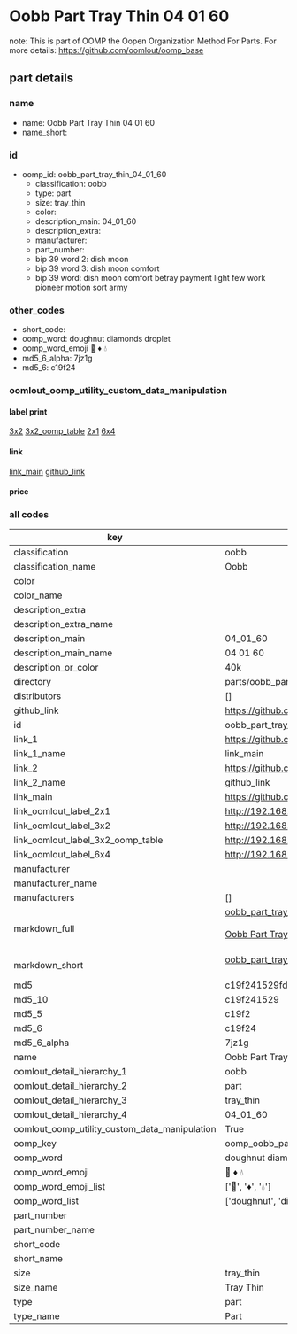 # Oobb Part Tray Thin 04 01 60  

note: This is part of OOMP the Oopen Organization Method For Parts. For more details: https://github.com/oomlout/oomp_base

##  part details





### name
* name: Oobb Part Tray Thin 04 01 60
* name_short: 
### id
* oomp_id: oobb_part_tray_thin_04_01_60
  * classification: oobb
  * type: part
  * size: tray_thin
  * color: 
  * description_main: 04_01_60
  * description_extra: 
  * manufacturer: 
  * part_number: 
  * bip 39 word 2: dish moon
  * bip 39 word 3: dish moon comfort
  * bip 39 word: dish moon comfort betray payment light few work pioneer motion sort army

### other_codes
* short_code: 
* oomp_word: doughnut diamonds droplet
* oomp_word_emoji :doughnut: :diamonds: :droplet:
* md5_6_alpha: 7jz1g
* md5_6: c19f24






### oomlout_oomp_utility_custom_data_manipulation
#### label print
[3x2](http://192.168.1.245:1112/?label=oomp%207jz1g)
[3x2_oomp_table](http://192.168.1.107:1112/?label=oomp%207jz1g)
[2x1](http://192.168.1.242:1112/?label=oomp%207jz1g)
[6x4](http://192.168.1.55:1112/?label=oomp%207jz1g)    

#### link

[link_main](https://github.com/oomlout/oomlout_oomp_current_version_messy/tree/main/parts/oobb_part_tray_thin_04_01_60) [github_link](https://github.com/oomlout/oomlout_oomp_part_src/tree/main/parts/oobb_part_tray_thin_04_01_60)                             

#### price







### all codes 
| key | value |  
| --- | --- |  
| classification | oobb |  
| classification_name | Oobb |  
| color |  |  
| color_name |  |  
| description_extra |  |  
| description_extra_name |  |  
| description_main | 04_01_60 |  
| description_main_name | 04 01 60 |  
| description_or_color | 40k |  
| directory | parts/oobb_part_tray_thin_04_01_60 |  
| distributors | [] |  
| github_link | https://github.com/oomlout/oomlout_oomp_part_src/tree/main/parts/oobb_part_tray_thin_04_01_60 |  
| id | oobb_part_tray_thin_04_01_60 |  
| link_1 | https://github.com/oomlout/oomlout_oomp_current_version_messy/tree/main/parts/oobb_part_tray_thin_04_01_60 |  
| link_1_name | link_main |  
| link_2 | https://github.com/oomlout/oomlout_oomp_part_src/tree/main/parts/oobb_part_tray_thin_04_01_60 |  
| link_2_name | github_link |  
| link_main | https://github.com/oomlout/oomlout_oomp_current_version_messy/tree/main/parts/oobb_part_tray_thin_04_01_60 |  
| link_oomlout_label_2x1 | http://192.168.1.242:1112/?label=oomp%207jz1g |  
| link_oomlout_label_3x2 | http://192.168.1.245:1112/?label=oomp%207jz1g |  
| link_oomlout_label_3x2_oomp_table | http://192.168.1.107:1112/?label=oomp%207jz1g |  
| link_oomlout_label_6x4 | http://192.168.1.55:1112/?label=oomp%207jz1g |  
| manufacturer |  |  
| manufacturer_name |  |  
| manufacturers | [] |  
| markdown_full | [oobb_part_tray_thin_04_01_60](https://github.com/oomlout/oomlout_oomp_current_version_messy/tree/main/parts/oobb_part_tray_thin_04_01_60)<br>[](https://github.com/oomlout/oomlout_oomp_current_version_messy/tree/main/parts/oobb_part_tray_thin_04_01_60)<br>[Oobb Part Tray Thin 04 01 60](https://github.com/oomlout/oomlout_oomp_current_version_messy/tree/main/parts/oobb_part_tray_thin_04_01_60)<br><br> |  
| markdown_short | [oobb_part_tray_thin_04_01_60](https://github.com/oomlout/oomlout_oomp_current_version_messy/tree/main/parts/oobb_part_tray_thin_04_01_60)<br><br> |  
| md5 | c19f241529fd8ab20650d1565c63e1f9 |  
| md5_10 | c19f241529 |  
| md5_5 | c19f2 |  
| md5_6 | c19f24 |  
| md5_6_alpha | 7jz1g |  
| name | Oobb Part Tray Thin 04 01 60 |  
| oomlout_detail_hierarchy_1 | oobb |  
| oomlout_detail_hierarchy_2 | part |  
| oomlout_detail_hierarchy_3 | tray_thin |  
| oomlout_detail_hierarchy_4 | 04_01_60 |  
| oomlout_oomp_utility_custom_data_manipulation | True |  
| oomp_key | oomp_oobb_part_tray_thin_04_01_60 |  
| oomp_word | doughnut diamonds droplet |  
| oomp_word_emoji | :doughnut: :diamonds: :droplet: |  
| oomp_word_emoji_list | [':doughnut:', ':diamonds:', ':droplet:'] |  
| oomp_word_list | ['doughnut', 'diamonds', 'droplet'] |  
| part_number |  |  
| part_number_name |  |  
| short_code |  |  
| short_name |  |  
| size | tray_thin |  
| size_name | Tray Thin |  
| type | part |  
| type_name | Part |  
